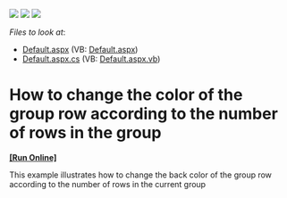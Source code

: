 <!-- default badges list -->
![](https://img.shields.io/endpoint?url=https://codecentral.devexpress.com/api/v1/VersionRange/128538319/14.2.3%2B)
[![](https://img.shields.io/badge/Open_in_DevExpress_Support_Center-FF7200?style=flat-square&logo=DevExpress&logoColor=white)](https://supportcenter.devexpress.com/ticket/details/E1185)
[![](https://img.shields.io/badge/📖_How_to_use_DevExpress_Examples-e9f6fc?style=flat-square)](https://docs.devexpress.com/GeneralInformation/403183)
<!-- default badges end -->
<!-- default file list -->
*Files to look at*:

* [Default.aspx](./CS/Default.aspx) (VB: [Default.aspx](./VB/Default.aspx))
* [Default.aspx.cs](./CS/Default.aspx.cs) (VB: [Default.aspx.vb](./VB/Default.aspx.vb))
<!-- default file list end -->
# How to change the color of the group row according to the number of rows in the group
<!-- run online -->
**[[Run Online]](https://codecentral.devexpress.com/e1185/)**
<!-- run online end -->


<p>This example illustrates how to change the back color of the group row according to the number of rows in the current group</p>

<br/>



